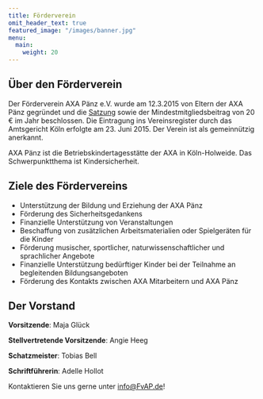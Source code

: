 ```yaml
---
title: Förderverein
omit_header_text: true
featured_image: "/images/banner.jpg"
menu:
  main:
    weight: 20
---
```


## Über den Förderverein

Der Förderverein AXA Pänz e.V. wurde am 12.3.2015 von Eltern der AXA Pänz gegründet und die [Satzung](/Satzung_Foerderverein_AXA-Paenz.pdf)
sowie der Mindestmitgliedsbeitrag von 20 € im Jahr beschlossen. Die Eintragung ins Vereinsregister durch
das Amtsgericht Köln erfolgte am 23. Juni 2015. Der Verein ist als gemeinnützig anerkannt.

AXA Pänz ist die Betriebskindertagesstätte der AXA in Köln-Holweide. Das Schwerpunktthema ist
Kindersicherheit.

## Ziele des Fördervereins

- Unterstützung der Bildung und Erziehung der AXA Pänz
- Förderung des Sicherheitsgedankens
- Finanzielle Unterstützung von Veranstaltungen
- Beschaffung von zusätzlichen Arbeitsmaterialien oder Spielgeräten für die Kinder
- Förderung musischer, sportlicher, naturwissenschaftlicher und sprachlicher Angebote
- Finanzielle Unterstützung bedürftiger Kinder bei der Teilnahme an begleitenden Bildungsangeboten
- Förderung des Kontakts zwischen AXA Mitarbeitern und AXA Pänz

## Der Vorstand

**Vorsitzende**: Maja Glück

**Stellvertretende Vorsitzende**: Angie Heeg

**Schatzmeister**: Tobias Bell

**Schriftführerin**: Adelle Hollot

Kontaktieren Sie uns gerne unter info@FvAP.de!
